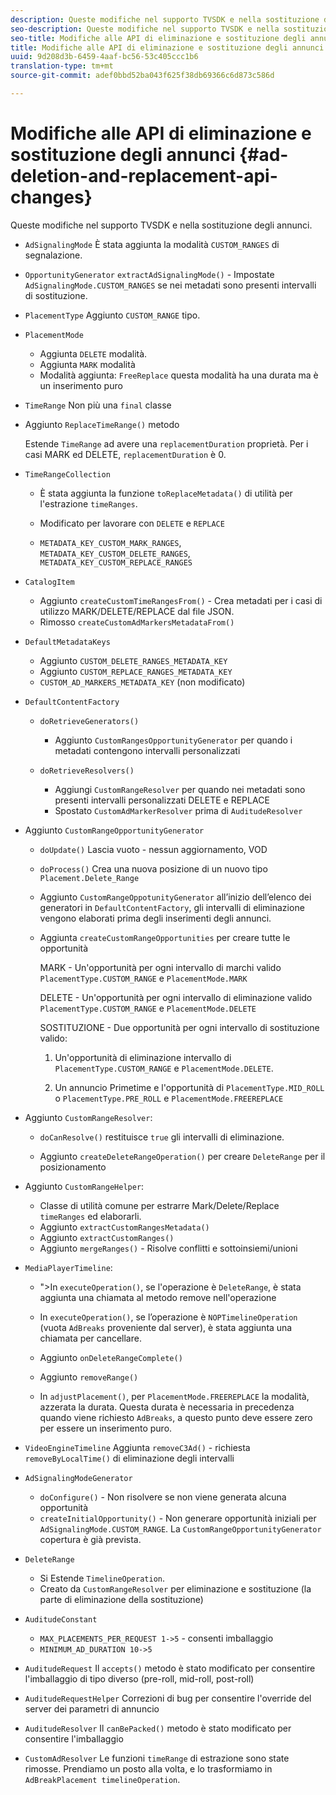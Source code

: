 ```yaml
---
description: Queste modifiche nel supporto TVSDK e nella sostituzione degli annunci.
seo-description: Queste modifiche nel supporto TVSDK e nella sostituzione degli annunci.
seo-title: Modifiche alle API di eliminazione e sostituzione degli annunci
title: Modifiche alle API di eliminazione e sostituzione degli annunci
uuid: 9d208d3b-6459-4aaf-bc56-53c405ccc1b6
translation-type: tm+mt
source-git-commit: adef0bbd52ba043f625f38db69366c6d873c586d

---
```



# Modifiche alle API di eliminazione e sostituzione degli annunci {#ad-deletion-and-replacement-api-changes}

Queste modifiche nel supporto TVSDK e nella sostituzione degli annunci.

* `AdSignalingMode` È stata aggiunta la modalità `CUSTOM_RANGES` di segnalazione.

* `OpportunityGenerator`  `extractAdSignalingMode()` - Impostate `AdSignalingMode.CUSTOM_RANGES` se nei metadati sono presenti intervalli di sostituzione.

* `PlacementType` Aggiunto `CUSTOM_RANGE` tipo.

* `PlacementMode`

   * Aggiunta `DELETE` modalità.
   * Aggiunta `MARK` modalità
   * Modalità aggiunta: `FreeReplace` questa modalità ha una durata ma è un inserimento puro

* `TimeRange` Non più una `final` classe

* Aggiunto `ReplaceTimeRange()` metodo

   Estende `TimeRange` ad avere una `replacementDuration` proprietà. Per i casi MARK ed DELETE, `replacementDuration` è 0.

* `TimeRangeCollection`

   * È stata aggiunta la funzione `toReplaceMetadata()` di utilità per l&#39;estrazione `timeRanges`.

   * Modificato per lavorare con `DELETE` e `REPLACE`

   * `METADATA_KEY_CUSTOM_MARK_RANGES`, `METADATA_KEY_CUSTOM_DELETE_RANGES`, `METADATA_KEY_CUSTOM_REPLACE_RANGES`

* `CatalogItem`

   * Aggiunto `createCustomTimeRangesFrom()` - Crea metadati per i casi di utilizzo MARK/DELETE/REPLACE dal file JSON.
   * Rimosso `createCustomAdMarkersMetadataFrom()`

* `DefaultMetadataKeys`

   * Aggiunto `CUSTOM_DELETE_RANGES_METADATA_KEY`
   * Aggiunto `CUSTOM_REPLACE_RANGES_METADATA_KEY`
   * `CUSTOM_AD_MARKERS_METADATA_KEY` (non modificato)

* `DefaultContentFactory`

   * `doRetrieveGenerators()`

      * Aggiunto `CustomRangesOpportunityGenerator` per quando i metadati contengono intervalli personalizzati
   * `doRetrieveResolvers()`

      * Aggiungi `CustomRangeResolver` per quando nei metadati sono presenti intervalli personalizzati DELETE e REPLACE
      * Spostato `CustomAdMarkerResolver` prima di `AuditudeResolver`


* Aggiunto `CustomRangeOpportunityGenerator`

   * `doUpdate()` Lascia vuoto - nessun aggiornamento, VOD
   * `doProcess()` Crea una nuova posizione di un nuovo tipo `Placement.Delete_Range`

   * Aggiunto `CustomRangeOppotunityGenerator` all’inizio dell’elenco dei generatori in `DefaultContentFactory`, gli intervalli di eliminazione vengono elaborati prima degli inserimenti degli annunci.

   * Aggiunta `createCustomRangeOpportunities` per creare tutte le opportunità

      MARK - Un&#39;opportunità per ogni intervallo di marchi valido `PlacementType.CUSTOM_RANGE` e `PlacementMode.MARK`

      DELETE - Un&#39;opportunità per ogni intervallo di eliminazione valido `PlacementType.CUSTOM_RANGE` e `PlacementMode.DELETE`

      SOSTITUZIONE - Due opportunità per ogni intervallo di sostituzione valido:

      1. Un&#39;opportunità di eliminazione intervallo di `PlacementType.CUSTOM_RANGE` e `PlacementMode.DELETE`.

      1. Un annuncio Primetime e l&#39;opportunità di `PlacementType.MID_ROLL` o `PlacementType.PRE_ROLL` e `PlacementMode.FREEREPLACE`

* Aggiunto `CustomRangeResolver`:

   * `doCanResolve()` restituisce `true` gli intervalli di eliminazione.

   * Aggiunto `createDeleteRangeOperation()` per creare `DeleteRange` per il posizionamento

* Aggiunto `CustomRangeHelper`:

   * Classe di utilità comune per estrarre Mark/Delete/Replace `timeRanges` ed elaborarli.
   * Aggiunto `extractCustomRangesMetadata()`
   * Aggiunto `extractCustomRanges()`
   * Aggiunto `mergeRanges()` - Risolve conflitti e sottoinsiemi/unioni

* `MediaPlayerTimeline`:

   * &quot;>In `executeOperation()`, se l&#39;operazione è `DeleteRange`, è stata aggiunta una chiamata al metodo remove nell&#39;operazione

   * In `executeOperation()`, se l’operazione è `NOPTimelineOperation` (vuota `AdBreaks` proveniente dal server), è stata aggiunta una chiamata per cancellare.

   * Aggiunto `onDeleteRangeComplete()`
   * Aggiunto `removeRange()`
   * In `adjustPlacement()`, per `PlacementMode.FREEREPLACE` la modalità, azzerata la durata. Questa durata è necessaria in precedenza quando viene richiesto `AdBreaks`, a questo punto deve essere zero per essere un inserimento puro.

* `VideoEngineTimeline` Aggiunta `removeC3Ad()` - richiesta `removeByLocalTime()` di eliminazione degli intervalli

* `AdSignalingModeGenerator`

   * `doConfigure()` - Non risolvere se non viene generata alcuna opportunità
   * `createInitialOpportunity()` - Non generare opportunità iniziali per `AdSignalingMode.CUSTOM_RANGE`. La `CustomRangeOpportunityGenerator` copertura è già prevista.

* `DeleteRange`

   * Si Estende `TimelineOperation`.
   * Creato da `CustomRangeResolver` per eliminazione e sostituzione (la parte di eliminazione della sostituzione)

* `AuditudeConstant`

   * `MAX_PLACEMENTS_PER_REQUEST 1->5` - consenti imballaggio
   * `MINIMUM_AD_DURATION 10->5`

* `AuditudeRequest` Il `accepts()` metodo è stato modificato per consentire l&#39;imballaggio di tipo diverso (pre-roll, mid-roll, post-roll)

* `AuditudeRequestHelper` Correzioni di bug per consentire l&#39;override del server dei parametri di annuncio

* `AuditudeResolver` Il `canBePacked()` metodo è stato modificato per consentire l&#39;imballaggio

* `CustomAdResolver` Le funzioni `timeRange` di estrazione sono state rimosse. Prendiamo un posto alla volta, e lo trasformiamo in `AdBreakPlacement timelineOperation`.

